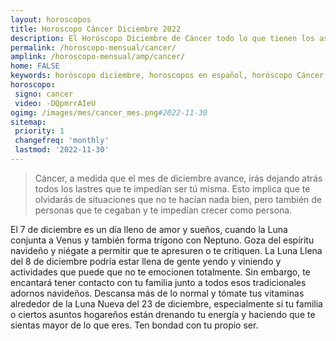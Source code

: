 ```yaml
---
layout: horoscopos
title: Horoscopo Cáncer Diciembre 2022
description: El Horóscopo Diciembre de Cáncer todo lo que tienen los astros preparados para este mes, amor, trabajo, familia. Todo sobre astrologia, tarot, predicciones. Horoscopo gratis en español, predicciones y astrología.
permalink: /horoscopo-mensual/cancer/
amplink: /horoscopo-mensual/amp/cancer/
home: FALSE
keywords: horóscopo diciembre, horoscopos en español, horóscopo Cáncer diciembre , horóscopo esperanza gracia, horoscop, horóscopos gratis, horoscopo Cáncer, Tarot, Astrologia, Zodíaco, Cáncer, horoscopo gratis, horoscopo del mes 
horoscopo:
 signo: cancer
 video: -DQpmrrAIeU
ogimg: /images/mes/cancer_mes.png#2022-11-30
sitemap:
 priority: 1
 changefreq: 'monthly'
 lastmod: '2022-11-30'
---
```



 > Cáncer, a medida que el mes de diciembre avance, irás dejando atrás todos los lastres que te impedían ser tú misma. Esto implica que te olvidarás de situaciones que no te hacían nada bien, pero también de personas que te cegaban y te impedían crecer como persona.



El 7 de diciembre es un día lleno de amor y sueños, cuando la Luna conjunta a Venus y también forma trígono con Neptuno. Goza del espíritu navideño y niégate a permitir que te apresuren o te critiquen. La Luna Llena del 8 de diciembre podría estar llena de gente yendo y viniendo y actividades que puede que no te emocionen totalmente. Sin embargo, te encantará tener contacto con tu familia junto a todos esos tradicionales adornos navideños. Descansa más de lo normal y tómate tus vitaminas alrededor de la Luna Nueva del 23 de diciembre, especialmente si tu familia o ciertos asuntos hogareños están drenando tu energía y haciendo que te sientas mayor de lo que eres. Ten bondad con tu propio ser. 